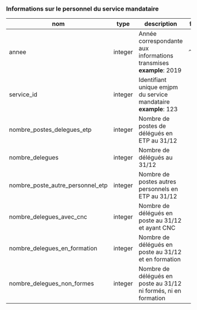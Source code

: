 ###  Informations sur le personnel du service mandataire

|nom|type|description|format|enum|
|-|-|-|-|-|
|annee|integer|Année correspondante aux informations transmises<br>**example**: 2019|`^\d{4}$`||
|service_id|integer|Identifiant unique emjpm du service mandataire<br>**example**: 123|||
|nombre_postes_delegues_etp|integer|Nombre de postes de délégués en ETP au 31/12|||
|nombre_delegues|integer|Nombre de délégués au 31/12|||
|nombre_poste_autre_personnel_etp|integer|Nombre de postes autres personnels en ETP au 31/12|||
|nombre_delegues_avec_cnc|integer|Nombre de délégués en poste au 31/12 et ayant CNC|||
|nombre_delegues_en_formation|integer|Nombre de délégués en poste au 31/12 et en formation|||
|nombre_delegues_non_formes|integer|Nombre de délégués en poste au 31/12 ni formés, ni en formation|||
